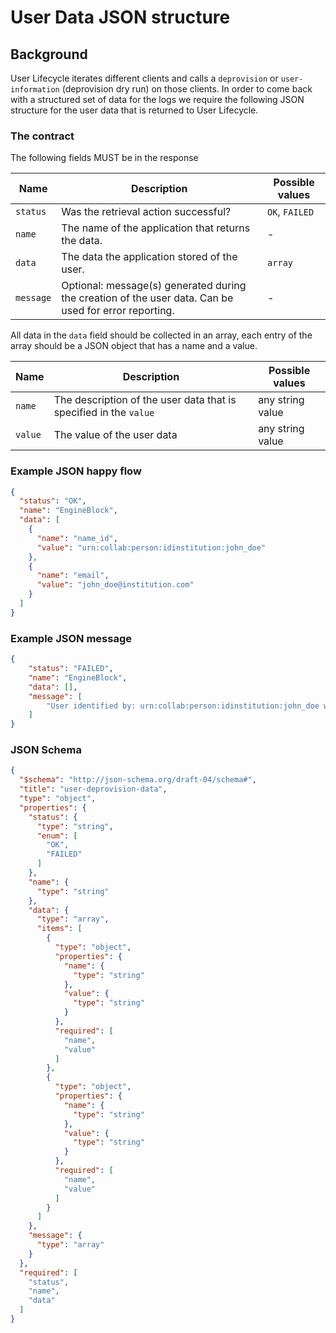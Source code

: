 # User Data JSON structure

## Background
User Lifecycle iterates different clients and calls a `deprovision` or `user-information` (deprovision dry run) 
on those clients. In order to come back with a structured set of data for the logs we require the following
JSON structure for the user data that is returned to User Lifecycle.

### The contract
The following fields MUST be in the response

|Name | Description                                                                                            | Possible values|
|---- |--------------------------------------------------------------------------------------------------------|-------------------- |
| `status` | Was the retrieval action successful?                                                                   | `OK`, `FAILED` |
| `name` | The name of the application that returns the data.                                                     | - |
| `data` | The data the application stored of the user.                                                           | `array` |
| `message` | Optional: message(s) generated during the creation of the user data. Can be used for error reporting.  | - |


All data in the `data` field should be collected in an array, each entry of the
array should be a JSON object that has a name and a value.

| Name    | Description | Possible values |
|---------|-------------|--------------------|
| `name`  | The description of the user data that is specified in the `value` | any string value |
| `value` | The value of the user data | any string value |

### Example JSON happy flow

```json
{
  "status": "OK",
  "name": "EngineBlock",
  "data": [
    {
      "name": "name_id",
      "value": "urn:collab:person:idinstitution:john_doe"
    },
    {
      "name": "email",
      "value": "john_doe@institution.com"
    }
  ]
}
```

### Example JSON message

```json
{
    "status": "FAILED",
    "name": "EngineBlock",
    "data": [],
    "message": [
        "User identified by: urn:collab:person:idinstitution:john_doe was not found. Unable to provide deprovision data."
    ]
}
```
### JSON Schema

```json
{
  "$schema": "http://json-schema.org/draft-04/schema#",
  "title": "user-deprovision-data",
  "type": "object",
  "properties": {
    "status": {
      "type": "string",
      "enum": [
        "OK",
        "FAILED"
      ]
    },
    "name": {
      "type": "string"
    },
    "data": {
      "type": "array",
      "items": [
        {
          "type": "object",
          "properties": {
            "name": {
              "type": "string"
            },
            "value": {
              "type": "string"
            }
          },
          "required": [
            "name",
            "value"
          ]
        },
        {
          "type": "object",
          "properties": {
            "name": {
              "type": "string"
            },
            "value": {
              "type": "string"
            }
          },
          "required": [
            "name",
            "value"
          ]
        }
      ]
    },
    "message": {
      "type": "array"
    }
  },
  "required": [
    "status",
    "name",
    "data"
  ]
}
```
